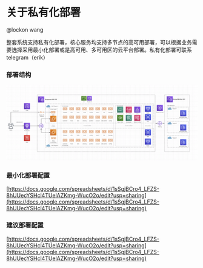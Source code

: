 # 关于私有化部署

@lockon wang 

整套系统支持私有化部署，核心服务均支持多节点的高可用部署，可以根据业务需要选择采用最小化部署或是高可用、多可用区的云平台部署。私有化部署可联系telegram（erik）

### 部署结构

![Untitled](%E5%85%B3%E4%BA%8E%E7%A7%81%E6%9C%89%E5%8C%96%E9%83%A8%E7%BD%B2/Untitled.png)

### 最小化部署配置

[https://docs.google.com/spreadsheets/d/1sSgjBCro4_LFZS-8hUUecYSHcl4TUelAZKmg-WucO2o/edit?usp=sharing](https://docs.google.com/spreadsheets/d/1sSgjBCro4_LFZS-8hUUecYSHcl4TUelAZKmg-WucO2o/edit?usp=sharing)

### 建议部署配置

[https://docs.google.com/spreadsheets/d/1sSgjBCro4_LFZS-8hUUecYSHcl4TUelAZKmg-WucO2o/edit?usp=sharing](https://docs.google.com/spreadsheets/d/1sSgjBCro4_LFZS-8hUUecYSHcl4TUelAZKmg-WucO2o/edit?usp=sharing)
